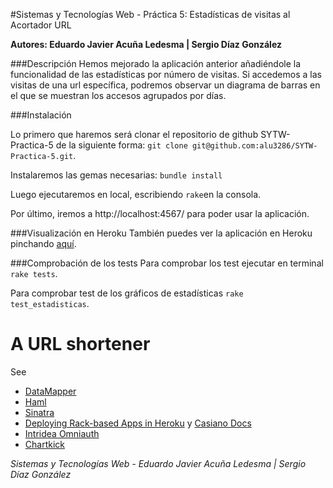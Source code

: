 #Sistemas y Tecnologías Web - Práctica 5: Estadísticas de visitas al Acortador URL

**Autores: Eduardo Javier Acuña Ledesma | Sergio Díaz González**


###Descripción
Hemos mejorado la aplicación anterior añadiéndole la funcionalidad de las estadísticas por número de visitas. Si accedemos a las visitas de una url específica, podremos observar un diagrama de barras en el que se muestran los accesos agrupados por días.

###Instalación

Lo primero que haremos será clonar el repositorio de github SYTW-Practica-5 de la siguiente forma: `git clone git@github.com:alu3286/SYTW-Practica-5.git`.

Instalaremos las gemas necesarias: `bundle install`

Luego ejecutaremos en local, escribiendo `rake`en la consola.

Por último, iremos a http://localhost:4567/ para poder usar la aplicación.


###Visualización en Heroku
También puedes ver la aplicación en Heroku pinchando [aquí](http://acortador-url-est.herokuapp.com/).

###Comprobación de los tests
Para comprobar los test ejecutar en terminal `rake tests`.

Para comprobar test de los gráficos de estadísticas `rake test_estadisticas`.


# A URL shortener

See

* [DataMapper](http://datamapper.org/getting-started.html)
* [Haml](http://haml.info/)
* [Sinatra](http://www.sinatrarb.com/)
* [Deploying Rack-based Apps in Heroku](https://devcenter.heroku.com/articles/rack) y [Casiano Docs](http://nereida.deioc.ull.es/~lpp/perlexamples/node483.html#section:herokupostgres)
* [Intridea Omniauth](https://github.com/intridea/omniauth)
* [Chartkick](https://github.com/ankane/chartkick)


*Sistemas y Tecnologías Web - Eduardo Javier Acuña Ledesma | Sergio Díaz González*

